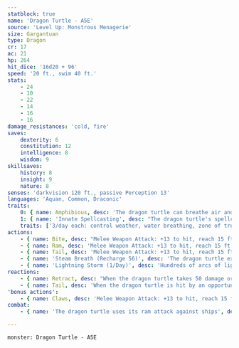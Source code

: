 ```yaml
---
statblock: true
name: 'Dragon Turtle - A5E'
source: 'Level Up: Monstrous Menagerie'
size: Gargantuan
type: Dragon
cr: 17
ac: 21
hp: 264
hit_dice: '16d20 + 96'
speed: '20 ft., swim 40 ft.'
stats:
    - 24
    - 10
    - 22
    - 14
    - 16
    - 16
damage_resistances: 'cold, fire'
saves:
    dexterity: 6
    constitution: 12
    intelligence: 8
    wisdom: 9
skillsaves:
    history: 8
    insight: 9
    nature: 8
senses: 'darkvision 120 ft., passive Perception 13'
languages: 'Aquan, Common, Draconic'
traits:
    0: { name: Amphibious, desc: 'The dragon turtle can breathe air and water.' }
    1: { name: 'Innate Spellcasting', desc: "The dragon turtle's spellcasting ability is Wisdom (spell save DC 17). It can innately cast the following spells, requiring no components:" }
    traits: ['3/day each: control weather, water breathing, zone of truth']
actions:
    - { name: Bite, desc: "Melee Weapon Attack: +13 to hit, reach 15 ft., one target. Hit: 52 (7d12 + 7) piercing damage. If the target is a creature, it is grappled (escape DC 21). Until this grapple ends, the dragon turtle can't bite a different creature, and it has advantage on bite attacks against the grappled creature." }
    - { name: Ram, desc: 'Melee Weapon Attack: +13 to hit, reach 15 ft., one target. Hit: 46 (6d12 + 7) bludgeoning damage. This attack deals double damage against objects, vehicles, and constructs.' }
    - { name: Tail, desc: 'Melee Weapon Attack: +13 to hit, reach 15 ft., one target. Hit: 46 (6d12 + 7) bludgeoning damage. If the target is a creature, it makes a DC 21 Strength saving throw. On a failure, it is pushed 15 feet away from the dragon turtle and knocked prone.' }
    - { name: 'Steam Breath (Recharge 56)', desc: 'The dragon turtle exhales steam in a 90-foot cone. Each creature in the area makes a DC 20 Constitution saving throw, taking 52 (15d6) fire damage on a failed save or half as much on a successful one.' }
    - { name: 'Lightning Storm (1/Day)', desc: 'Hundreds of arcs of lightning crackle from the dragon turtle. Each creature within 90 feet makes a DC 17 Dexterity saving throw, taking 35 (10d6) lightning damage on a failure or half damage on a success.' }
reactions:
    - { name: Retract, desc: "When the dragon turtle takes 50 damage or more from a single attack or spell, it retracts its head and limbs into its shell. It immediately regains 20 hit points. While retracted, it is blinded; its Speed is 0; it can't take reactions; it has advantage on saving throws; attacks against it have disadvantage; and it has resistance to all damage. The dragon turtle stays retracted until the beginning of its next turn." }
    - { name: Tail, desc: 'When the dragon turtle is hit by an opportunity attack, it makes a tail attack.' }
'bonus actions':
    - { name: Claws, desc: 'Melee Weapon Attack: +13 to hit, reach 15 ft., one target. Hit: 25 (4d8 + 7) slashing damage.' }
combat:
    - { name: 'The dragon turtle uses its ram attack against ships', desc: "When fighting creatures, it uses Steam Breath if available and its bite otherwise. It generally uses its tail only as a reaction, unless it wants to push a melee combatant before retreating. It uses Lightning Storm when it can't otherwise reach its enemies. It attacks with its claws every turn. Dragon turtles flee into deep water when bloodied; if pursued, they turn around once their Steam Breath recharges and fight to the death." }

---
```

```statblock
monster: Dragon Turtle - A5E
```
